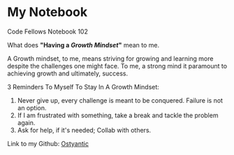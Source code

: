 # My Notebook
Code Fellows Notebook 102

What does **"Having a _Growth Mindset_"** mean to me.

A Growth mindset, to me, means striving for growing and learning more despite the challenges one might face. To me, a strong mind it paramount to achieving growth and ultimately, success.

3 Reminders To Myself To Stay In A Growth Mindset:
1. Never give up, every challenge is meant to be conquered. Failure is not an option.
2. If I am frustrated with something, take a break and tackle the problem again.
3. Ask for help, if it's needed; Collab with others.


Link to my Github: [Ostyantic](https://github.com/Ostyantic)
